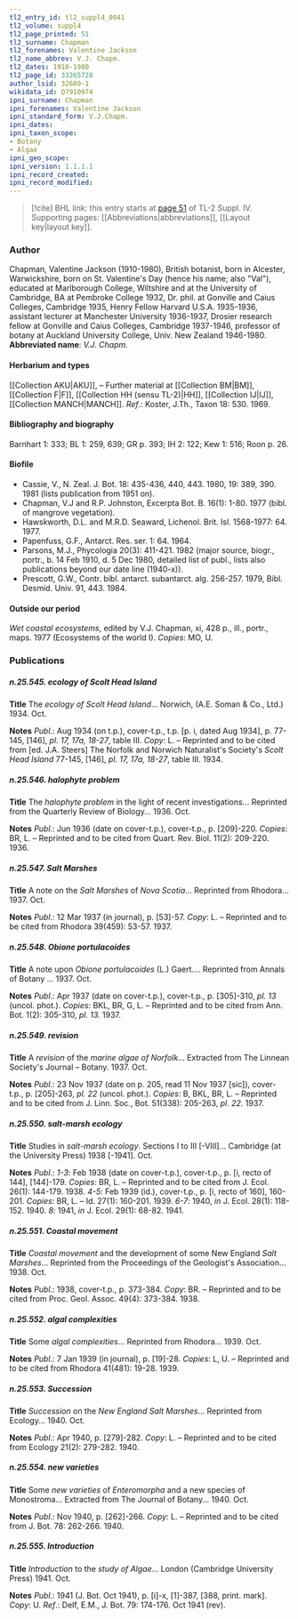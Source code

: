 ```yaml
---
tl2_entry_id: tl2_suppl4_0041
tl2_volume: suppl4
tl2_page_printed: 51
tl2_surname: Chapman
tl2_forenames: Valentine Jackson
tl2_name_abbrev: V.J. Chapm.
tl2_dates: 1910-1980
tl2_page_id: 33265728
author_lsid: 32689-1
wikidata_id: Q7910974
ipni_surname: Chapman
ipni_forenames: Valentine Jackson
ipni_standard_form: V.J.Chapm.
ipni_dates: 
ipni_taxon_scope: 
- Botany
- Algae
ipni_geo_scope: 
ipni_version: 1.1.1.1
ipni_record_created: 
ipni_record_modified:
---
```



> [!cite] BHL link: this entry starts at [page 51](https://www.biodiversitylibrary.org/page/33265728) of TL-2 Suppl. IV.
> Supporting pages: [[Abbreviations|abbreviations]], [[Layout key|layout key]].

### Author

Chapman, Valentine Jackson (1910-1980), British botanist, born in Alcester, Warwickshire, born on St. Valentine's Day (hence his name; also "Val"), educated at Marlborough College, Wiltshire and at the University of Cambridge, BA at Pembroke College 1932, Dr. phil. at Gonville and Caius Colleges, Cambridge 1935, Henry Fellow Harvard U.S.A. 1935-1936, assistant lecturer at Manchester University 1936-1937, Drosier research fellow at Gonville and Caius Colleges, Cambridge 1937-1946, professor of botany at Auckland University College, Univ. New Zealand 1946-1980. 
**Abbreviated name**: *V.J. Chapm.*

#### Herbarium and types

[[Collection AKU|AKU]], – Further material at [[Collection BM|BM]], [[Collection F|F]], [[Collection HH (sensu TL-2)|HH]], [[Collection IJ|IJ]], [[Collection MANCH|MANCH]].
*Ref*.: Koster, J.Th., Taxon 18: 530. 1969.

#### Bibliography and biography

Barnhart 1: 333; BL 1: 259, 639; GR p. 393; IH 2: 122; Kew 1: 516; Roon p. 26.

#### Biofile

- Cassie, V., N. Zeal. J. Bot. 18: 435-436, 440, 443. 1980, 19: 389, 390. 1981 (lists publication from 1951 on).
- Chapman, V.J and R.P. Johnston, Excerpta Bot. B. 16(1): 1-80. 1977 (bibl. of mangrove vegetation).
- Hawskworth, D.L. and M.R.D. Seaward, Lichenol. Brit. Isl. 1568-1977: 64. 1977.
- Papenfuss, G.F., Antarct. Res. ser. 1: 64. 1964.
- Parsons, M.J., Phycologia 20(3): 411-421. 1982 (major source, biogr., portr., b. 14 Feb 1910, d. 5 Dec 1980, detailed list of publ., lists also publications beyond our date line (1940-x)).
- Prescott, G.W., Contr. bibl. antarct. subantarct. alg. 256-257. 1979, Bibl. Desmid. Univ. 91, 443. 1984.

#### Outside our period

*Wet coastal ecosystems*, edited by V.J. Chapman, xi, 428 p., ill., portr., maps. 1977 (Ecosystems of the world I). *Copies*: MO, U.

### Publications

##### n.25.545. ecology of Scolt Head Island

**Title**
The *ecology of Scolt Head Island*... Norwich, (A.E. Soman & Co., Ltd.) 1934. Oct.

**Notes**
*Publ*.: Aug 1934 (on t.p.), cover-t.p., t.p. \[p. i, dated Aug 1934\], p. 77-145, \[146\], *pl. 17, 17a, 18-27*, table III. *Copy*: L. – Reprinted and to be cited from \[ed. J.A. Steers\] The Norfolk and Norwich Naturalist's Society's *Scolt Head Island* 77-145, \[146\], *pl. 17, 17a, 18-27*, table III. 1934.

##### n.25.546. halophyte problem

**Title**
The *halophyte problem* in the light of recent investigations... Reprinted from the Quarterly Review of Biology... 1936. Oct.

**Notes**
*Publ*.: Jun 1936 (date on cover-t.p.), cover-t.p., p. \[209\]-220. *Copies*: BR, L. – Reprinted and to be cited from Quart. Rev. Biol. 11(2): 209-220. 1936.

##### n.25.547. Salt Marshes

**Title**
A note on the *Salt Marshes* of *Nova Scotia*... Reprinted from Rhodora... 1937. Oct.

**Notes**
*Publ*.: 12 Mar 1937 (in journal), p. \[53\]-57. *Copy*: L. – Reprinted and to be cited from Rhodora 39(459): 53-57. 1937.

##### n.25.548. Obione portulacoides

**Title**
A note upon *Obione portulacoides* (L.) Gaert.... Reprinted from Annals of Botany ... 1937. Oct.

**Notes**
*Publ*.: Apr 1937 (date on cover-t.p.), cover-t.p., p. \[305\]-310, *pl. 13* (uncol. phot.). *Copies*: BKL, BR, G, L. – Reprinted and to be cited from Ann. Bot. 1(2): 305-310, *pl. 13.* 1937.

##### n.25.549. revision

**Title**
A *revision* of the *marine algae of Norfolk*... Extracted from The Linnean Society's Journal – Botany. 1937. Oct.

**Notes**
*Publ*.: 23 Nov 1937 (date on p. 205, read 11 Nov 1937 \[sic\]), cover-t.p., p. \[205\]-263, *pl. 22* (uncol. phot.). *Copies*: B, BKL, BR, L. – Reprinted and to be cited from J. Linn. Soc., Bot. 51(338): 205-263, *pl. 22.* 1937.

##### n.25.550. salt-marsh ecology

**Title**
Studies in *salt-marsh ecology*. Sections I to III \[-VIII\]... Cambridge (at the University Press) 1938 \[-1941\]. Oct.

**Notes**
*Publ*.: *1-3*: Feb 1938 (date on cover-t.p.), cover-t.p., p. \[i, recto of 144\], \[144\]-179. *Copies*: BR, L. – Reprinted and to be cited from J. Ecol. 26(1): 144-179. 1938.
*4-5*: Feb 1939 (id.), cover-t.p., p. \[i, recto of 160\], 160-201. *Copies*: BR, L. – Id. 27(1): 160-201. 1939.
*6-7*: 1940, *in* J. Ecol. 28(1): 118-152. 1940.
*8*: 1941, *in* J. Ecol. 29(1): 68-82. 1941.

##### n.25.551. Coastal movement

**Title**
*Coastal movement* and the development of some New England *Salt Marshes*... Reprinted from the Proceedings of the Geologist's Association... 1938. Oct.

**Notes**
*Publ*.: 1938, cover-t.p., p. 373-384. *Copy*: BR. – Reprinted and to be cited from Proc. Geol. Assoc. 49(4): 373-384. 1938.

##### n.25.552. algal complexities

**Title**
Some *algal complexities*... Reprinted from Rhodora... 1939. Oct.

**Notes**
*Publ*.: 7 Jan 1939 (in journal), p. \[19\]-28. *Copies*: L, U. – Reprinted and to be cited from Rhodora 41(481): 19-28. 1939.

##### n.25.553. Succession

**Title**
*Succession* on the *New England Salt Marshes*... Reprinted from Ecology... 1940. Oct.

**Notes**
*Publ*.: Apr 1940, p. \[279\]-282. *Copy*: L. – Reprinted and to be cited from Ecology 21(2): 279-282. 1940.

##### n.25.554. new varieties

**Title**
Some *new varieties* of *Enteromorpha* and a new species of Monostroma... Extracted from The Journal of Botany... 1940. Oct.

**Notes**
*Publ*.: Nov 1940, p. \[262\]-266. *Copy*: L. – Reprinted and to be cited from J. Bot. 78: 262-266. 1940.

##### n.25.555. Introduction

**Title**
*Introduction* to the *study of Algae*... London (Cambridge University Press) 1941. Oct.

**Notes**
*Publ*.: 1941 (J. Bot. Oct 1941), p. \[i\]-x, \[1\]-387, \[388, print. mark\]. *Copy*: U.
*Ref*.: Delf, E.M., J. Bot. 79: 174-176. Oct 1941 (rev).

